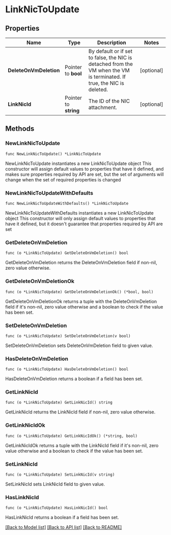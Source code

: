# LinkNicToUpdate

## Properties

Name | Type | Description | Notes
------------ | ------------- | ------------- | -------------
**DeleteOnVmDeletion** | Pointer to **bool** | By default or if set to false, the NIC is detached from the VM when the VM is terminated. If true, the NIC is deleted. | [optional] 
**LinkNicId** | Pointer to **string** | The ID of the NIC attachment. | [optional] 

## Methods

### NewLinkNicToUpdate

`func NewLinkNicToUpdate() *LinkNicToUpdate`

NewLinkNicToUpdate instantiates a new LinkNicToUpdate object
This constructor will assign default values to properties that have it defined,
and makes sure properties required by API are set, but the set of arguments
will change when the set of required properties is changed

### NewLinkNicToUpdateWithDefaults

`func NewLinkNicToUpdateWithDefaults() *LinkNicToUpdate`

NewLinkNicToUpdateWithDefaults instantiates a new LinkNicToUpdate object
This constructor will only assign default values to properties that have it defined,
but it doesn't guarantee that properties required by API are set

### GetDeleteOnVmDeletion

`func (o *LinkNicToUpdate) GetDeleteOnVmDeletion() bool`

GetDeleteOnVmDeletion returns the DeleteOnVmDeletion field if non-nil, zero value otherwise.

### GetDeleteOnVmDeletionOk

`func (o *LinkNicToUpdate) GetDeleteOnVmDeletionOk() (*bool, bool)`

GetDeleteOnVmDeletionOk returns a tuple with the DeleteOnVmDeletion field if it's non-nil, zero value otherwise
and a boolean to check if the value has been set.

### SetDeleteOnVmDeletion

`func (o *LinkNicToUpdate) SetDeleteOnVmDeletion(v bool)`

SetDeleteOnVmDeletion sets DeleteOnVmDeletion field to given value.

### HasDeleteOnVmDeletion

`func (o *LinkNicToUpdate) HasDeleteOnVmDeletion() bool`

HasDeleteOnVmDeletion returns a boolean if a field has been set.

### GetLinkNicId

`func (o *LinkNicToUpdate) GetLinkNicId() string`

GetLinkNicId returns the LinkNicId field if non-nil, zero value otherwise.

### GetLinkNicIdOk

`func (o *LinkNicToUpdate) GetLinkNicIdOk() (*string, bool)`

GetLinkNicIdOk returns a tuple with the LinkNicId field if it's non-nil, zero value otherwise
and a boolean to check if the value has been set.

### SetLinkNicId

`func (o *LinkNicToUpdate) SetLinkNicId(v string)`

SetLinkNicId sets LinkNicId field to given value.

### HasLinkNicId

`func (o *LinkNicToUpdate) HasLinkNicId() bool`

HasLinkNicId returns a boolean if a field has been set.


[[Back to Model list]](../README.md#documentation-for-models) [[Back to API list]](../README.md#documentation-for-api-endpoints) [[Back to README]](../README.md)


